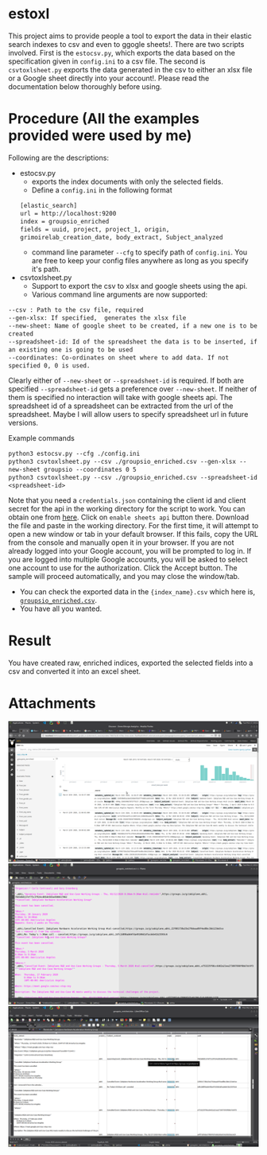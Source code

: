 # estoxl
This project aims to provide people a tool to export the data in their elastic search indexes to csv and even to ggogle sheets!. There are two scripts involved. First is the `estocsv.py`, which exports the data based on the specification given in `config.ini` to a csv file. The second is `csvtoxlsheet.py` exports the data generated in the csv to either an xlsx file or a Google sheet directly into your account!. Please read the documentation below thoroughly before using.  

# Procedure (All the examples provided were used by me) 

Following are the descriptions:
* estocsv.py
  * exports the index documents with only the selected fields.
  * Define a `config.ini` in the following format
  ```
  [elastic_search]
  url = http://localhost:9200
  index = groupsio_enriched
  fields = uuid, project, project_1, origin, grimoirelab_creation_date, body_extract, Subject_analyzed
  ```
  * command line parameter `--cfg` to specify path of `config.ini`. You are free to keep your config files anywhere as long as you specify it's path.
* csvtoxlsheet.py
  * Support to export the csv to xlsx and google sheets using the api.
  * Various command line arguments are now supported: 
 ```
--csv : Path to the csv file, required
--gen-xlsx: If specified,  generates the xlsx file
--new-sheet: Name of google sheet to be created, if a new one is to be created
--spreadsheet-id: Id of the spreadsheet the data is to be inserted, if an existing one is going to be used
--coordinates: Co-ordinates on sheet where to add data. If not specified 0, 0 is used.
```
  Clearly either of `--new-sheet` or `--spreadsheet-id` is required. If both are specified `--spreadsheet-id` gets a preference over `--new-sheet`. If neither of them is specified no interaction will take with google sheets api. The spreadsheet id of a spreadsheet can be extracted from the url of the spreadsheet. Maybe I will allow users to specify spreadsheet url in future versions.

Example commands 
```
python3 estocsv.py --cfg ./config.ini
python3 csvtoxlsheet.py --csv ./groupsio_enriched.csv --gen-xlsx --new-sheet groupsio --coordinates 0 5
python3 csvtoxlsheet.py --csv ./groupsio_enriched.csv --spreadsheet-id <spreadsheet-id>
```

Note that you need a `credentials.json` containing the client id and client secret for the api in the working directory for the script to work. You can obtain one from [here](https://developers.google.com/sheets/api/quickstart/python). Click on `enable sheets api` button there. Download the file and paste in the working directory. For the first time, it will attempt to open a new window or tab in your default browser. If this fails, copy the URL from the console and manually open it in your browser. If you are not already logged into your Google account, you will be prompted to log in. If you are logged into multiple Google accounts, you will be asked to select one account to use for the authorization. Click the Accept button. The sample will proceed automatically, and you may close the window/tab.
* You can check the exported data in the `{index_name}.csv` which here is, [`groupsio_enriched.csv`](/Microtask-8/groupsio_enriched.csv).
* You have all you wanted.

# Result
You have created raw, enriched indices, exported the selected fields into a csv and converted it into an excel sheet.

# Attachments

![Image](/kibiter.png)
![Image](/csv.png)
![Image](/xlsheet.png)

